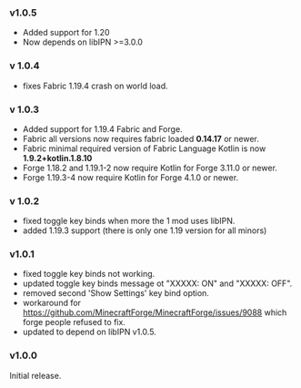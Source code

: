 <!-- latest begin -->

### v1.0.5

- Added support for 1.20
- Now depends on libIPN >=3.0.0

<!-- latest end -->
<!-- rest begin -->

### v 1.0.4

- fixes Fabric 1.19.4 crash on world load.

### v 1.0.3

- Added support for 1.19.4 Fabric and Forge.
- Fabric all versions now requires fabric loaded **0.14.17** or newer.
- Fabric minimal required version of Fabric Language Kotlin is now **1.9.2+kotlin.1.8.10**
- Forge 1.18.2 and 1.19.1-2 now require Kotlin for Forge 3.11.0 or newer.
- Forge 1.19.3-4 now require Kotlin for Forge 4.1.0 or newer.


### v 1.0.2

- fixed toggle key binds when more the 1 mod uses libIPN.
- added 1.19.3 support (there is only one 1.19 version for all minors)


### v1.0.1

- fixed toggle key binds not working.
- updated toggle key binds message ot "XXXXX: ON" and "XXXXX: OFF".
- removed second 'Show Settings' key bind option.
- workaround for https://github.com/MinecraftForge/MinecraftForge/issues/9088 which forge people refused to fix.
- updated to depend on libIPN v1.0.5.

### v1.0.0

Initial release.
